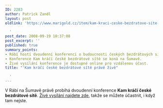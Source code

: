 ```yaml
---
ID: 2283
author: Patrick Zandl
layout: post
oldlink: 'https://www.marigold.cz/item/kam-kraci-ceske-bezdratove-site-prave-zive

  '
post_date: 2008-09-19 10:37:08
post_excerpt: ''
published: true
summary_points:
- Rábí hostí dvoudenní konferenci o budoucnosti českých bezdrátových sítí.
- Konference Kam kráčí české bezdrátové sítě se koná na Šumavě.
- Živé vysílání konference je dostupné online pro vzdálenou účast.
title: "'Kam kráčí české bezdrátové sítě právě živě"

  '
---
```


V Rábí na Šumavě právě probíhá dvoudenní konference <strong>Kam kráčí české bezdrátové sítě</strong>. <a href="http://www.internetprovsechny.cz/konference/">Živé vysílání najdete zde</a>, takže se můžete účastnit, i když tam nejste.